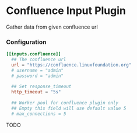 # Confluence Input Plugin

Gather data from given confluence url

### Configuration

```toml
[[inputs.confluence]]
  ## The confluence url
  url = "https://confluence.linuxfoundation.org"
  # username = "admin"
  # password = "admin"
    
  ## Set response_timeout
  http_timeout = "5s"
    
  ## Worker pool for confluence plugin only
  ## Empty this field will use default value 5
  # max_connections = 5
```

TODO
